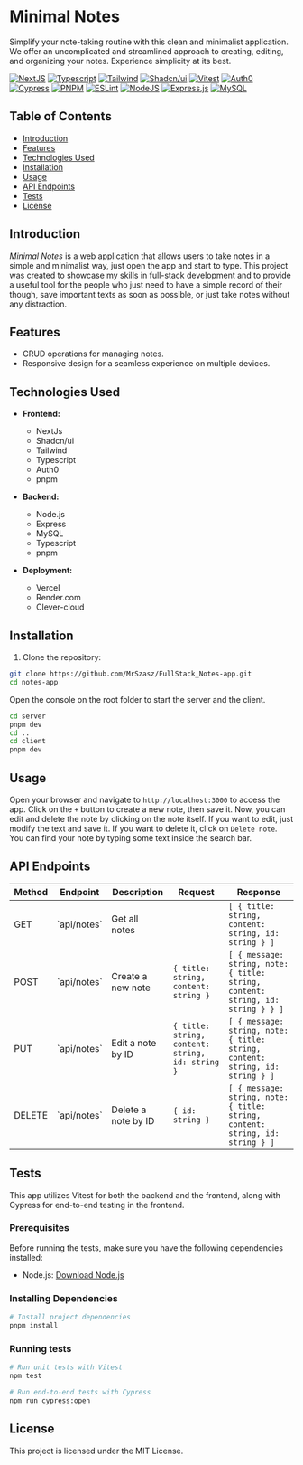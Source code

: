 # Minimal Notes

Simplify your note-taking routine with this clean and minimalist application. We offer an uncomplicated and streamlined approach to creating, editing, and organizing your notes. Experience simplicity at its best.

[![NextJS](https://img.shields.io/badge/next%20js-000000?style=for-the-badge&logo=nextdotjs&logoColor=white)](https://nextjs.org/) [![Typescript](https://img.shields.io/badge/TypeScript-007ACC?style=for-the-badge&logo=typescript&logoColor=white)](https://www.typescriptlang.org/) [![Tailwind](https://img.shields.io/badge/Tailwind_CSS-38B2AC?style=for-the-badge&logo=tailwind-css&logoColor=white)](https://tailwindcss.com/) [![Shadcn/ui](https://img.shields.io/badge/shadcn%2Fui-000000?style=for-the-badge&logo=shadcnui&logoColor=white)](https://ui.shadcn.com/) [![Vitest](https://img.shields.io/badge/VITEST-6E9F18?style=for-the-badge&logo=vitest&logoColor=FDB515)](https://vitest.dev/) [![Auth0](https://img.shields.io/badge/Auth0-EB5424?style=for-the-badge&logo=auth0&logoColor=FFFFFF&link=https://auth0.com/)](https://auth0.com/) [![Cypress](https://img.shields.io/badge/Cypress-17202C?style=for-the-badge&logo=cypress&logoColor=white)](https://www.cypress.io/) [![PNPM](https://img.shields.io/badge/pnpm-yellow?style=for-the-badge&logo=pnpm&logoColor=white)](https://pnpm.io/) [![ESLint](https://img.shields.io/badge/eslint-3A33D1?style=for-the-badge&logo=eslint&logoColor=white)](https://eslint.org/) [![NodeJS](https://img.shields.io/badge/Node.js-43853D?style=for-the-badge&logo=node.js&logoColor=white)](https://nodejs.org/en) [![Express.js](https://img.shields.io/badge/express.js-%23404d59.svg?style=for-the-badge&logo=express&logoColor=%2361DAFB)](https://expressjs.com/) [![MySQL](https://img.shields.io/badge/MySQL-005C84?style=for-the-badge&logo=mysql&logoColor=white)](https://www.mysql.com/)

## Table of Contents

- [Introduction](#introduction)
- [Features](#features)
- [Technologies Used](#technologies-used)
- [Installation](#installation)
- [Usage](#usage)
- [API Endpoints](#api-endpoints)
- [Tests](#tests)
- [License](#license)

## Introduction

_Minimal Notes_ is a web application that allows users to take notes in a simple and minimalist way, just open the app and start to type. This project was created to showcase my skills in full-stack development and to provide a useful tool for the people who just need to have a simple record of their though, save important texts as soon as possible, or just take notes without any distraction.

## Features

- CRUD operations for managing notes.
- Responsive design for a seamless experience on multiple devices.

## Technologies Used

- **Frontend:**

  - NextJs
  - Shadcn/ui
  - Tailwind
  - Typescript
  - Auth0
  - pnpm

- **Backend:**

  - Node.js
  - Express
  - MySQL
  - Typescript
  - pnpm

- **Deployment:**
  - Vercel
  - Render.com
  - Clever-cloud

## Installation

1. Clone the repository:

```bash
git clone https://github.com/MrSzasz/FullStack_Notes-app.git
cd notes-app
```

Open the console on the root folder to start the server and the client.

```bash
cd server
pnpm dev
cd ..
cd client
pnpm dev
```

## Usage

Open your browser and navigate to `http://localhost:3000` to access the app.
Click on the `+` button to create a new note, then save it.
Now, you can edit and delete the note by clicking on the note itself. If you want to edit, just modify the text and save it. If you want to delete it, click on `Delete note`.
You can find your note by typing some text inside the search bar.

## API Endpoints

| Method | Endpoint      | Description         | Request                                          | Response                                                                        |
| ------ | ------------- | ------------------- | ------------------------------------------------ | ------------------------------------------------------------------------------- |
| GET    | \`api/notes\` | Get all notes       |                                                  | `[ { title: string, content: string, id: string } ]`                            |
| POST   | \`api/notes\` | Create a new note   | `{ title: string, content: string }`             | `[ { message: string, note: { title: string, content: string, id: string } } ]` |
| PUT    | \`api/notes\` | Edit a note by ID   | `{ title: string, content: string, id: string }` | `[ { message: string, note: { title: string, content: string, id: string } ]`   |
| DELETE | \`api/notes\` | Delete a note by ID | `{ id: string }`                                 | `[ { message: string, note: { title: string, content: string, id: string } ]`   |

## Tests

This app utilizes Vitest for both the backend and the frontend, along with Cypress for end-to-end testing in the frontend.

### Prerequisites

Before running the tests, make sure you have the following dependencies installed:

- Node.js: [Download Node.js](https://nodejs.org/)

### Installing Dependencies

```bash
# Install project dependencies
pnpm install
```

### Running tests

```bash
# Run unit tests with Vitest
npm test

# Run end-to-end tests with Cypress
npm run cypress:open
```

## License

This project is licensed under the MIT License.
